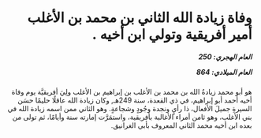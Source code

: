 <h1 dir="rtl">وفاة زيادة الله الثاني بن محمد بن الأغلب أمير أفريقية وتولي ابن أخيه .</h1>

<h5 dir="rtl">العام الهجري:  250

العام الميلادي: 864

</h5>

<p dir="rtl">هو أبو محمد زيادةُ الله بن محمد بن الأغلب بن إبراهيم بن الأغلب ولِيَ أفريقيَّة يوم وفاة أخيه أحمد أبو إبراهيم، في ذي القعدة، سنة 249هـ, وكان زيادة الله عاقلًا حليمًا حسَن السيرةِ جميلَ الأفعال، ذا رأيٍ ونجدة وجُودٍ وشجاعةٍ. وهو الثاني ممن اسمه زيادة الله في بني الأغلب، وهو ثامن أمراء الأغالبة بأفريقية، واستمَرَّت إمارته سنة وأيامًا، ثم تولى من بعده ابن أخيه محمد الثاني المعروف بأبي الغرانيق.</p></br>
